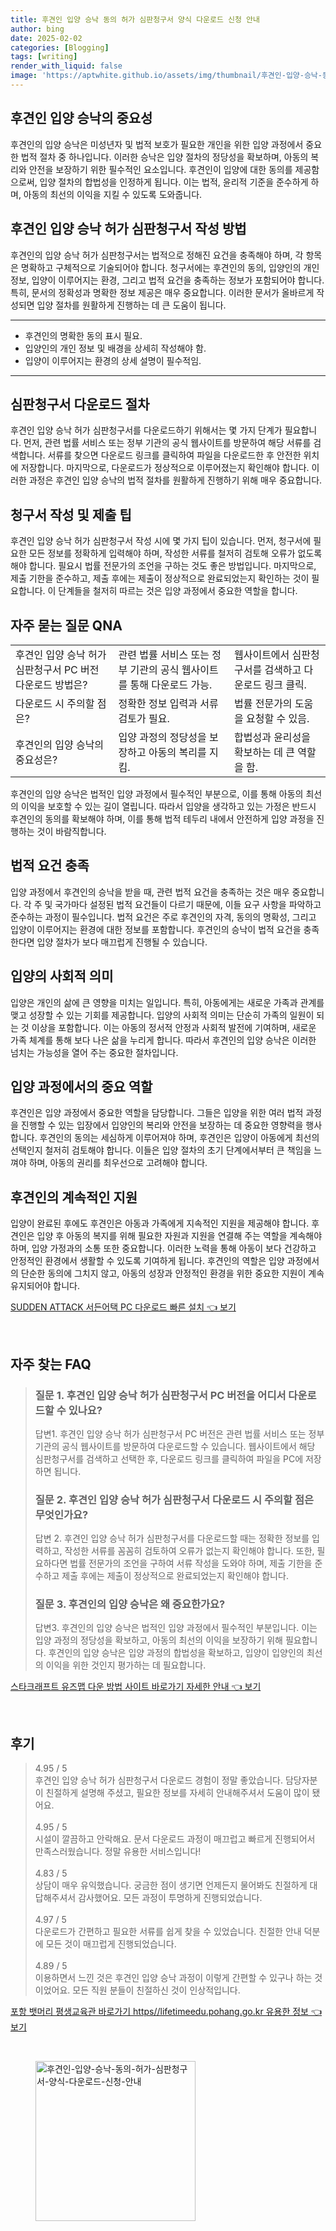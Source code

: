```yaml
---
title: 후견인 입양 승낙 동의 허가 심판청구서 양식 다운로드 신청 안내
author: bing
date: 2025-02-02
categories: [Blogging]
tags: [writing]
render_with_liquid: false
image: 'https://aptwhite.github.io/assets/img/thumbnail/후견인-입양-승낙-동의-허가-심판청구서-양식-다운로드-신청-안내.webp'
---
```

<h2 id='후견인 입양 승낙의 중요성'>후견인 입양 승낙의 중요성</h2>

<p>후견인의 입양 승낙은 미성년자 및 법적 보호가 필요한 개인을 위한 입양 과정에서 중요한 법적 절차 중 하나입니다. 이러한 승낙은 입양 절차의 정당성을 확보하며, 아동의 복리와 안전을 보장하기 위한 필수적인 요소입니다. 후견인이 입양에 대한 동의를 제공함으로써, 입양 절차의 합법성을 인정하게 됩니다. 이는 법적, 윤리적 기준을 준수하게 하며, 아동의 최선의 이익을 지킬 수 있도록 도와줍니다.</p>

<h2 id='후견인 입양 승낙 허가 심판청구서 작성 방법'>후견인 입양 승낙 허가 심판청구서 작성 방법</h2>

<p>후견인의 입양 승낙 허가 심판청구서는 법적으로 정해진 요건을 충족해야 하며, 각 항목은 명확하고 구체적으로 기술되어야 합니다. 청구서에는 후견인의 동의, 입양인의 개인 정보, 입양이 이루어지는 환경, 그리고 법적 요건을 충족하는 정보가 포함되어야 합니다. 특히, 문서의 정확성과 명확한 정보 제공은 매우 중요합니다. 이러한 문서가 올바르게 작성되면 입양 절차를 원활하게 진행하는 데 큰 도움이 됩니다.</p>

<hr />

<ul>
    <li>후견인의 명확한 동의 표시 필요.</li>
    <li>입양인의 개인 정보 및 배경을 상세히 작성해야 함.</li>
    <li>입양이 이루어지는 환경의 상세 설명이 필수적임.</li>
</ul>

<hr />

<h2 id='심판청구서 다운로드 절차'>심판청구서 다운로드 절차</h2>

<p>후견인 입양 승낙 허가 심판청구서를 다운로드하기 위해서는 몇 가지 단계가 필요합니다. 먼저, 관련 법률 서비스 또는 정부 기관의 공식 웹사이트를 방문하여 해당 서류를 검색합니다. 서류를 찾으면 다운로드 링크를 클릭하여 파일을 다운로드한 후 안전한 위치에 저장합니다. 마지막으로, 다운로드가 정상적으로 이루어졌는지 확인해야 합니다. 이러한 과정은 후견인 입양 승낙의 법적 절차를 원활하게 진행하기 위해 매우 중요합니다.</p>

<h2 id='청구서 작성 및 제출 팁'>청구서 작성 및 제출 팁</h2>

<p>후견인 입양 승낙 허가 심판청구서 작성 시에 몇 가지 팁이 있습니다. 먼저, 청구서에 필요한 모든 정보를 정확하게 입력해야 하며, 작성한 서류를 철저히 검토해 오류가 없도록 해야 합니다. 필요시 법률 전문가의 조언을 구하는 것도 좋은 방법입니다. 마지막으로, 제출 기한을 준수하고, 제출 후에는 제출이 정상적으로 완료되었는지 확인하는 것이 필요합니다. 이 단계들을 철저히 따르는 것은 입양 과정에서 중요한 역할을 합니다.</p>

<h2 id='자주 묻는 질문 QNA'>자주 묻는 질문 QNA</h2>

<table>
    <tr>
        <td>후견인 입양 승낙 허가 심판청구서 PC 버전 다운로드 방법은?</td>
        <td>관련 법률 서비스 또는 정부 기관의 공식 웹사이트를 통해 다운로드 가능.</td>
        <td>웹사이트에서 심판청구서를 검색하고 다운로드 링크 클릭.</td>
    </tr>
    <tr>
        <td>다운로드 시 주의할 점은?</td>
        <td>정확한 정보 입력과 서류 검토가 필요.</td>
        <td>법률 전문가의 도움을 요청할 수 있음.</td>
    </tr>
    <tr>
        <td>후견인의 입양 승낙의 중요성은?</td>
        <td>입양 과정의 정당성을 보장하고 아동의 복리를 지킴.</td>
        <td>합법성과 윤리성을 확보하는 데 큰 역할을 함.</td>
    </tr>
</table>

<p>후견인의 입양 승낙은 법적인 입양 과정에서 필수적인 부분으로, 이를 통해 아동의 최선의 이익을 보호할 수 있는 길이 열립니다. 따라서 입양을 생각하고 있는 가정은 반드시 후견인의 동의를 확보해야 하며, 이를 통해 법적 테두리 내에서 안전하게 입양 과정을 진행하는 것이 바람직합니다.</p>

<h2 id='법적 요건 충족'>법적 요건 충족</h2>

<p>입양 과정에서 후견인의 승낙을 받을 때, 관련 법적 요건을 충족하는 것은 매우 중요합니다. 각 주 및 국가마다 설정된 법적 요건들이 다르기 때문에, 이들 요구 사항을 파악하고 준수하는 과정이 필수입니다. 법적 요건은 주로 후견인의 자격, 동의의 명확성, 그리고 입양이 이루어지는 환경에 대한 정보를 포함합니다. 후견인의 승낙이 법적 요건을 충족한다면 입양 절차가 보다 매끄럽게 진행될 수 있습니다.</p>

<h2 id='입양의 사회적 의미'>입양의 사회적 의미</h2>

<p>입양은 개인의 삶에 큰 영향을 미치는 일입니다. 특히, 아동에게는 새로운 가족과 관계를 맺고 성장할 수 있는 기회를 제공합니다. 입양의 사회적 의미는 단순히 가족의 일원이 되는 것 이상을 포함합니다. 이는 아동의 정서적 안정과 사회적 발전에 기여하며, 새로운 가족 체계를 통해 보다 나은 삶을 누리게 합니다. 따라서 후견인의 입양 승낙은 이러한 넘치는 가능성을 열어 주는 중요한 절차입니다.</p>

<h2 id='입양 과정에서의 중요 역할'>입양 과정에서의 중요 역할</h2>

<p>후견인은 입양 과정에서 중요한 역할을 담당합니다. 그들은 입양을 위한 여러 법적 과정을 진행할 수 있는 입장에서 입양인의 복리와 안전을 보장하는 데 중요한 영향력을 행사합니다. 후견인의 동의는 세심하게 이루어져야 하며, 후견인은 입양이 아동에게 최선의 선택인지 철저히 검토해야 합니다. 이들은 입양 절차의 초기 단계에서부터 큰 책임을 느껴야 하며, 아동의 권리를 최우선으로 고려해야 합니다.</p>

<h2 id='후견인의 계속적인 지원'>후견인의 계속적인 지원</h2>

<p>입양이 완료된 후에도 후견인은 아동과 가족에게 지속적인 지원을 제공해야 합니다. 후견인은 입양 후 아동의 복지를 위해 필요한 자원과 지원을 연결해 주는 역할을 계속해야 하며, 입양 가정과의 소통 또한 중요합니다. 이러한 노력을 통해 아동이 보다 건강하고 안정적인 환경에서 생활할 수 있도록 기여하게 됩니다. 후견인의 역할은 입양 과정에서의 단순한 동의에 그치지 않고, 아동의 성장과 안정적인 환경을 위한 중요한 지원이 계속 유지되어야 합니다.</p>
<p><a class="click-button" title="SUDDEN ATTACK 서든어택 PC 다운로드 빠른 설치" href="https://aptwhite.github.io/posts/SUDDEN-ATTACK-%EC%84%9C%EB%93%A0%EC%96%B4%ED%83%9D-PC-%EB%8B%A4%EC%9A%B4%EB%A1%9C%EB%93%9C-%EB%B9%A0%EB%A5%B8-%EC%84%A4%EC%B9%98/" rel="dofollow">SUDDEN ATTACK 서든어택 PC 다운로드 빠른 설치 👈 보기</a></p><br>
<h2 id='자주_찾는_FAQ'>자주 찾는 FAQ</h2>
<div itemscope="" itemtype="https://schema.org/FAQPage"> 
<blockquote> 
<div itemscope="" itemprop="mainEntity" itemtype="https://schema.org/Question"> 
<h3 itemprop="name">질문 1. 후견인 입양 승낙 허가 심판청구서 PC 버전을 어디서 다운로드할 수 있나요?</h3> 
<div itemscope="" itemprop="acceptedAnswer" itemtype="https://schema.org/Answer"> 
<span itemprop="text"> 
<p>답변1. 후견인 입양 승낙 허가 심판청구서 PC 버전은 관련 법률 서비스 또는 정부 기관의 공식 웹사이트를 방문하여 다운로드할 수 있습니다. 웹사이트에서 해당 심판청구서를 검색하고 선택한 후, 다운로드 링크를 클릭하여 파일을 PC에 저장하면 됩니다.</p> 
</span> 
</div> 
</div> 
<div itemscope="" itemprop="mainEntity" itemtype="https://schema.org/Question"> 
<h3 itemprop="name">질문 2. 후견인 입양 승낙 허가 심판청구서 다운로드 시 주의할 점은 무엇인가요?</h3> 
<div itemscope="" itemprop="acceptedAnswer" itemtype="https://schema.org/Answer"> 
<span itemprop="text"> 
<p>답변 2. 후견인 입양 승낙 허가 심판청구서를 다운로드할 때는 정확한 정보를 입력하고, 작성한 서류를 꼼꼼히 검토하여 오류가 없는지 확인해야 합니다. 또한, 필요하다면 법률 전문가의 조언을 구하여 서류 작성을 도와야 하며, 제출 기한을 준수하고 제출 후에는 제출이 정상적으로 완료되었는지 확인해야 합니다.</p> 
</span> 
</div> 
</div> 
<div itemscope="" itemprop="mainEntity" itemtype="https://schema.org/Question"> 
<h3 itemprop="name">질문 3. 후견인의 입양 승낙은 왜 중요한가요?</h3> 
<div itemscope="" itemprop="acceptedAnswer" itemtype="https://schema.org/Answer"> 
<span itemprop="text"> 
<p>답변3. 후견인의 입양 승낙은 법적인 입양 과정에서 필수적인 부분입니다. 이는 입양 과정의 정당성을 확보하고, 아동의 최선의 이익을 보장하기 위해 필요합니다. 후견인의 입양 승낙은 입양 과정의 합법성을 확보하고, 입양이 입양인의 최선의 이익을 위한 것인지 평가하는 데 필요합니다.</p> 
</span> 
</div> 
</div> 
</blockquote> 
</div>
<p><a class="click-button" title="스타크래프트 유즈맵 다운 방법 사이트 바로가기 자세한 안내" href="https://aptwhite.github.io/posts/%EC%8A%A4%ED%83%80%ED%81%AC%EB%9E%98%ED%94%84%ED%8A%B8-%EC%9C%A0%EC%A6%88%EB%A7%B5-%EB%8B%A4%EC%9A%B4-%EB%B0%A9%EB%B2%95-%EC%82%AC%EC%9D%B4%ED%8A%B8-%EB%B0%94%EB%A1%9C%EA%B0%80%EA%B8%B0-%EC%9E%90%EC%84%B8%ED%95%9C-%EC%95%88%EB%82%B4/" rel="dofollow">스타크래프트 유즈맵 다운 방법 사이트 바로가기 자세한 안내 👈 보기</a></p><br>
<h2 id='후기'>후기</h2>
<div itemscope itemtype="https://schema.org/Product">
  <blockquote>
  <div itemprop="review" itemscope itemtype="https://schema.org/Review">
      <div itemprop="reviewRating" itemscope itemtype="https://schema.org/Rating"> <span itemprop="ratingValue">4.95</span> / <span itemprop="bestRating">5</span> </div>
      <span itemprop="reviewBody">후견인 입양 승낙 허가 심판청구서 다운로드 경험이 정말 좋았습니다. 담당자분이 친절하게 설명해 주셨고, 필요한 정보를 자세히 안내해주셔서 도움이 많이 됐어요. </span>
  </div>
  <br>
  <div itemprop="review" itemscope itemtype="https://schema.org/Review">
      <div itemprop="reviewRating" itemscope itemtype="https://schema.org/Rating"> <span itemprop="ratingValue">4.95</span> / <span itemprop="bestRating">5</span> </div>
      <span itemprop="reviewBody">시설이 깔끔하고 안락해요. 문서 다운로드 과정이 매끄럽고 빠르게 진행되어서 만족스러웠습니다. 정말 유용한 서비스입니다!</span>
  </div>
  <br>
  <div itemprop="review" itemscope itemtype="https://schema.org/Review">
      <div itemprop="reviewRating" itemscope itemtype="https://schema.org/Rating"> <span itemprop="ratingValue">4.83</span> / <span itemprop="bestRating">5</span> </div>
      <span itemprop="reviewBody">상담이 매우 유익했습니다. 궁금한 점이 생기면 언제든지 물어봐도 친절하게 대답해주셔서 감사했어요. 모든 과정이 투명하게 진행되었습니다.</span>
  </div>
  <br>
  <div itemprop="review" itemscope itemtype="https://schema.org/Review">
      <div itemprop="reviewRating" itemscope itemtype="schema.org/Rating"> <span itemprop="ratingValue">4.97</span> / <span itemprop="bestRating">5</span> </div>
      <span itemprop="reviewBody">다운로드가 간편하고 필요한 서류를 쉽게 찾을 수 있었습니다. 친절한 안내 덕분에 모든 것이 매끄럽게 진행되었습니다.</span>
  </div>
  <br>
  <div itemprop="review" itemscope itemtype="https://schema.org/Review">
      <div itemprop="reviewRating" itemscope itemtype="schema.org/Rating"> <span itemprop="ratingValue">4.89</span> / <span itemprop="bestRating">5</span> </div>
      <span itemprop="reviewBody">이용하면서 느낀 것은 후견인 입양 승낙 과정이 이렇게 간편할 수 있구나 하는 것이었어요. 모든 직원 분들이 친절하신 것이 인상적입니다.</span>
  </div>
  </blockquote>
</div>
<p><a class="click-button" title="포항 뱃머리 평생교육관 바로가기 https//lifetimeedu.pohang.go.kr 유용한 정보" href="https://aptwhite.github.io/posts/%ED%8F%AC%ED%95%AD-%EB%B1%83%EB%A8%B8%EB%A6%AC-%ED%8F%89%EC%83%9D%EA%B5%90%EC%9C%A1%EA%B4%80-%EB%B0%94%EB%A1%9C%EA%B0%80%EA%B8%B0-httpslifetimeedu.pohang.go.kr-%EC%9C%A0%EC%9A%A9%ED%95%9C-%EC%A0%95%EB%B3%B4/" rel="dofollow">포항 뱃머리 평생교육관 바로가기 https//lifetimeedu.pohang.go.kr 유용한 정보 👈 보기</a></p><br>
<figure class="image"><img src="https://aptwhite.github.io/assets/img/thumbnail/후견인-입양-승낙-동의-허가-심판청구서-양식-다운로드-신청-안내.webp" alt="후견인-입양-승낙-동의-허가-심판청구서-양식-다운로드-신청-안내" width="256" height="256"></figure>